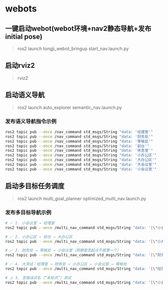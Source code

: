 # webots

## 一键启动webot(webot环境+nav2静态导航+发布initial pose)
> ros2 launch tongji_webot_bringup start_nav.launch.py

## 启动rviz2
> rviz2

## 启动语义导航
> ros2 launch auto_explorer semantic_nav.launch.py

### 发布语义导航指令示例
```bash
ros2 topic pub --once /nav_command std_msgs/String "data: '经理室'"
ros2 topic pub --once /nav_command std_msgs/String "data: '财务处'"
ros2 topic pub --once /nav_command std_msgs/String "data: '等候处'"
ros2 topic pub --once /nav_command std_msgs/String "data: '前台'"
ros2 topic pub --once /nav_command std_msgs/String "data: '休息室'"
ros2 topic pub --once /nav_command std_msgs/String "data: '小办公区'"
ros2 topic pub --once /nav_command std_msgs/String "data: '大办公区'"
ros2 topic pub --once /nav_command std_msgs/String "data: '大会议室'"
ros2 topic pub --once /nav_command std_msgs/String "data: '小会议室'"
```

## 启动多目标任务调度
> ros2 launch multi_goal_planner optimized_multi_nav.launch.py

### 发布多目标导航示例
```bash
# ✅ 1. 小会议室 → 经理室
ros2 topic pub --once /multi_nav_command std_msgs/String "data: '[\"小会议室\", \"经理室\"]'"

# ✅ 2. 小办公区 → 前台 → 大办公区
ros2 topic pub --once /multi_nav_command std_msgs/String "data: '[\"小办公区\", \"前台\", \"大办公区\"]'"

# ✅ 3. 财务处 → 等候处 → 小会议室（观察是否起点不是第一个）
ros2 topic pub --once /multi_nav_command std_msgs/String "data: '[\"财务处\", \"等候处\", \"小会议室\"]'"

# ✅ 4. 大测试：经理室 → 财务处 → 小办公区 → 小会议室 → 等候处
ros2 topic pub --once /multi_nav_command std_msgs/String "data: '[\"经理室\", \"财务处\", \"小办公区\", \"小会议室\", \"等候处\"]'"

# ⚠️ 5. 含错误点名（“未知点”）测试
ros2 topic pub --once /multi_nav_command std_msgs/String "data: '[\"小会议室\", \"不存在的点\", \"经理室\"]'"

```
